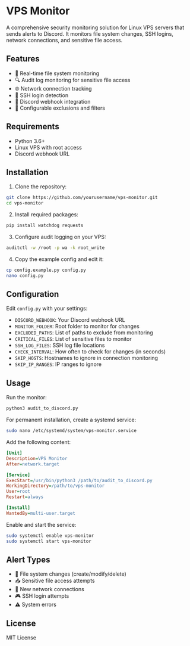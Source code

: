 # VPS Monitor

A comprehensive security monitoring solution for Linux VPS servers that sends alerts to Discord. It monitors file system changes, SSH logins, network connections, and sensitive file access.

## Features

- 🔐 Real-time file system monitoring
- 🔍 Audit log monitoring for sensitive file access
- 🌐 Network connection tracking
- 🔑 SSH login detection
- 📢 Discord webhook integration
- 🚫 Configurable exclusions and filters

## Requirements

- Python 3.6+
- Linux VPS with root access
- Discord webhook URL

## Installation

1. Clone the repository:
```bash
git clone https://github.com/yourusername/vps-monitor.git
cd vps-monitor
```

2. Install required packages:
```bash
pip install watchdog requests
```

3. Configure audit logging on your VPS:
```bash
auditctl -w /root -p wa -k root_write
```

4. Copy the example config and edit it:
```bash
cp config.example.py config.py
nano config.py
```

## Configuration

Edit `config.py` with your settings:

- `DISCORD_WEBHOOK`: Your Discord webhook URL
- `MONITOR_FOLDER`: Root folder to monitor for changes
- `EXCLUDED_PATHS`: List of paths to exclude from monitoring
- `CRITICAL_FILES`: List of sensitive files to monitor
- `SSH_LOG_FILES`: SSH log file locations
- `CHECK_INTERVAL`: How often to check for changes (in seconds)
- `SKIP_HOSTS`: Hostnames to ignore in connection monitoring
- `SKIP_IP_RANGES`: IP ranges to ignore

## Usage

Run the monitor:
```bash
python3 audit_to_discord.py
```

For permanent installation, create a systemd service:
```bash
sudo nano /etc/systemd/system/vps-monitor.service
```

Add the following content:
```ini
[Unit]
Description=VPS Monitor
After=network.target

[Service]
ExecStart=/usr/bin/python3 /path/to/audit_to_discord.py
WorkingDirectory=/path/to/vps-monitor
User=root
Restart=always

[Install]
WantedBy=multi-user.target
```

Enable and start the service:
```bash
sudo systemctl enable vps-monitor
sudo systemctl start vps-monitor
```

## Alert Types

- 📁 File system changes (create/modify/delete)
- 📥 Sensitive file access attempts
- 🔗 New network connections
- 🎮 SSH login attempts
- ⚠️ System errors

## License

MIT License

